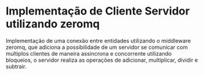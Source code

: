 # Implementação de Cliente Servidor utilizando zeromq
Implementação de uma conexão entre entidades utilizando o middleware zeromq,
que adiciona a possibilidade de um servidor se comunicar com multiplos clientes de maneira assincrona e concorrente utilizando bloqueios, 
o servidor realiza as operações de adicionar, multiplicar, dividir e subtrair.
